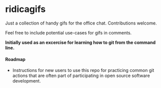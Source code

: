 # ridicagifs
Just a collection of handy gifs for the office chat. Contributions welcome.

Feel free to include potential use-cases for gifs in comments. 

**Initially used as an excercise for learning how to git from the command line.**


#### Roadmap

 * Instructions for new users to use this repo for practicing common git actions that are often part of participating in open source software development.


